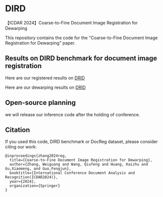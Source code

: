 # DIRD
【ICDAR 2024】Coarse-to-Fine Document Image Registration for Dewarping

This repository contains the code for the "Coarse-to-Fine Document Image Registration for Dewarping" paper.


## Results on DIRD benchmark for document image registration

Here are our registered results on [DRID](https://drive.google.com/file/d/1Hq_ZiBlI_9cpt0UV9cNI67tNFQvFyruz/view?usp=drive_link)

Here are our dewarping results on [DRID](https://drive.google.com/)

## Open-source planning 
we will release our inference code after the holding of conference. 



## Citation
If you used this code, DIRD benchmark or DocReg dataset, please consider citing our work:
```
@inproceedings{zhang2024reg,
  title={Coarse-to-Fine Document Image Registration for Dewarping},
  author={Zhang, Weiguang and Wang, Qiufeng and Huang, Kaizhu and Gu,Xiaomeng, and Guo,Fengjun},
  booktitle={International Conference Document Analysis and Recognition(ICDAR2024)},
  year={2024},
  organization={Springer}
}
```
